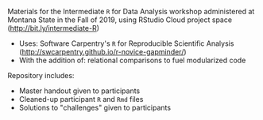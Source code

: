 Materials for the Intermediate `R` for Data Analysis workshop administered at Montana State in the Fall of 2019, 
using RStudio Cloud project space (http://bit.ly/intermediate-R)

- Uses: Software Carpentry's `R` for Reproducible Scientific Analysis (http://swcarpentry.github.io/r-novice-gapminder/)
- With the addition of: relational comparisons to fuel modularized code

Repository includes:  
- Master handout given to participants 
- Cleaned-up participant `R` and `Rmd` files 
- Solutions to "challenges" given to participants
